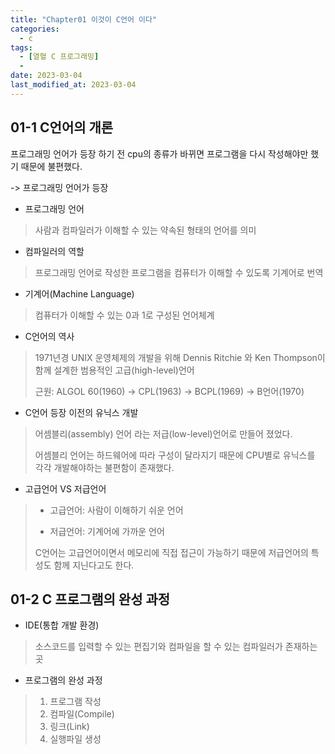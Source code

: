 ```yaml
---
title: "Chapter01 이것이 C언어 이다"
categories:
  - c
tags:
  - [열혈 C 프로그래밍]
  - 
date: 2023-03-04
last_modified_at: 2023-03-04
---
```


## 01-1 C언어의 개론

프로그래밍 언어가 등장 하기 전 cpu의 종류가 바뀌면 프로그램을 다시 작성해야만 했기 때문에 불편했다.

-> 프로그래밍 언어가 등장

- 프로그래밍 언어

> 사람과 컴파일러가 이해할 수 있는 약속된 형태의 언어를 의미

- 컴파일러의 역할

> 프로그래밍 언어로 작성한 프로그램을 컴퓨터가 이해할 수 있도록 기계어로 번역

- 기계어(Machine Language)

> 컴퓨터가 이해할 수 있는 0과 1로 구성된 언어체계

- C언어의 역사

>1971년경 UNIX 운영체제의 개발을 위해 Dennis Ritchie 와 Ken Thompson이 함께 설계한 범용적인 고급(high-level)언어
>
>근원: ALGOL 60(1960) -> CPL(1963) -> BCPL(1969) -> B언어(1970)

- C언어 등장 이전의 유닉스 개발

> 어셈블리(assembly) 언어 라는 저급(low-level)언어로 만들어 졌었다.
>
> 어셈블리 언어는 하드웨어에 따라 구성이 달라지기 때문에 CPU별로 유닉스를 각각 개발해야하는 불편함이 존재했다.

- 고급언어 VS 저급언어

> - 고급언어: 사람이 이해하기 쉬운 언어
>
> - 저급언어: 기계어에 가까운 언어
>
> C언어는 고급언어이면서 메모리에 직접 접근이 가능하기 때문에 저급언어의 특성도 함께 지닌다고도 한다.

## 01-2 C 프로그램의 완성 과정

- IDE(통합 개발 환경)

> 소스코드를 입력할 수 있는 편집기와 컴파일을 할 수 있는 컴파일러가 존재하는 곳

- 프로그램의 완성 과정

> 1. 프로그램 작성
> 2. 컴파일(Compile)
> 3. 링크(Link)
> 4. 실행파일 생성



